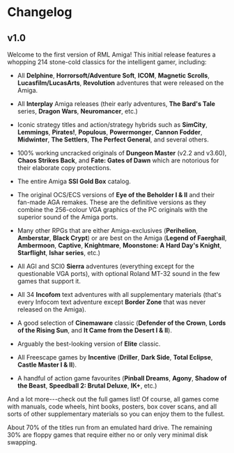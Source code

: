 # Changelog

## v1.0

Welcome to the first version of RML Amiga! This initial release features a
whopping 214 stone-cold classics for the intelligent gamer, including:

- All **Delphine**, **Horrorsoft/Adventure Soft**, **ICOM**, **Magnetic
  Scrolls**, **Lucasfilm/LucasArts**, **Revolution** adventures that were
  released on the Amiga.

- All **Interplay** Amiga releases (their early adventures, **The Bard's
  Tale** series, **Dragon Wars**, **Neuromancer**, etc.)

- Iconic strategy titles and action/strategy hybrids such as **SimCity**,
  **Lemmings**, **Pirates!**, **Populous**, **Powermonger**, **Cannon
  Fodder**, **Midwinter**, **The Settlers**, **The Perfect General**, and
  several others.

- 100% working uncracked originals of **Dungeon Master** (v2.2 and v3.60),
  **Chaos Strikes Back**, and **Fate: Gates of Dawn** which are notorious
  for their elaborate copy protections.

- The entire Amiga **SSI Gold Box** catalog. 

- The original OCS/ECS versions of **Eye of the Beholder I & II** and their
  fan-made AGA remakes. These are the definitive versions as they
  combine the 256-colour VGA graphics of the PC originals with the superior
  sound of the Amiga ports.

- Many other RPGs that are either Amiga-exclusives (**Perihelion**,
  **Amberstar**, **Black  Crypt**) or are best on the Amiga (**Legend
  of Faerghail**, **Ambermoon**, **Captive**, **Knightmare**, **Moonstone: A
  Hard Day's Knight**, **Starflight**, **Ishar series**, etc.)

- All AGI and SCI0 **Sierra** adventures (everything except for the
  questionable VGA ports), with optional Roland MT-32 sound in the few games
  that support it.

- All 34 **Incofom** text adventures with all supplementary materials
  (that's every Infocom text adventure except **Border Zone** that was never
  released on the Amiga).

- A good selection of **Cinemaware** classic (**Defender of the Crown**,
  **Lords of the Rising Sun**, and **It Came from the Desert I & II**).

- Arguably the best-looking version of **Elite** classic.

- All Freescape games by **Incentive** (**Driller**, **Dark Side**, **Total
  Eclipse**, **Castle Master I & II**).

- A handful of action game favourites (**Pinball Dreams**, **Agony**,
  **Shadow of the Beast**, **Speedball 2: Brutal Deluxe**, **IK+**, etc.)

And a lot more---check out the full games list! Of course, all games come with
manuals, code wheels, hint books, posters, box cover scans, and all sorts of
other supplementary materials so you can enjoy them to the fullest.

About 70% of the titles run from an emulated hard drive. The remaining 30%
are floppy games that require either no or only very minimal disk swapping.
